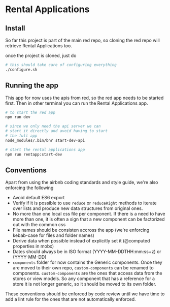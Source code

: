 # Rental Applications

## Install

So far this project is part of the main red repo, so cloning the red repo will retrieve Rental Applications too.

once the project is cloned, just do

```bash
# this should take care of configuring everything
./configure.sh
```

## Running the app

This app for now uses the apis from red, so the red app needs to be started first. Then in other terminal you can run
the Rental Applications app.

```bash
# to start the red app
npm run dev

# since we only need the api server we can
# start it directly and avoid having to start
# the full app
node_modules/.bin/bnr start-dev-api

# start the rental applications app
npm run rentapp:start-dev
```

## Conventions

Apart from using the airbnb coding standards and style guide, we're also enforcing the following

- Avoid default ES6 export
- Verify if it is possible to use `reduce` or `reduceRight` methods to iterate over lists and produce new data
  structures from original ones.
- No more than one local css file per component. If there is a need to have more than one, it is often a sign that
  a new component can be factorized out with the common css
- File names should be consisten accross the app (we're enforcing kebab-case for files and folder names)
- Derive data when possible instead of explicitly set it (@computed properties in mobx)
- Dates should always be in ISO format (YYYY-MM-DDTHH:mm:ss+z) or (YYYY-MM-DD)
- `components` folder for now contains the Generic components. Once they are moved to their own repo, `custom-components` can be
  renamed to components. `custom-components` are the ones that access data from the stores or view models. So any component that
  has a reference for a store it is not longer generic, so it should be moved to its own folder.

These conventions should be enforced by code review until we have time to add a lint rule for the ones that are not automatically enforced.


